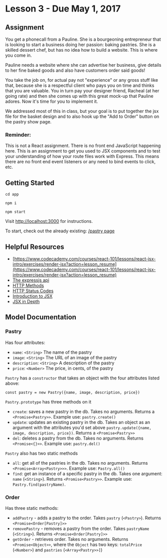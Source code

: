 # Lesson 3 - Due May 1, 2017

## Assignment

You get a phonecall from a Pauline. She is a bourgeoning entrepreneur
that is looking to start a business doing her passion: baking pastries. She is
a skilled dessert chef, but has no idea how to build a website. This is where
you come in.

Pauline needs a website where she can advertise her business, give
details to her fine baked goods and also have customers order said goods!

You take the job on, for actual pay not "experience" or any gross stuff like that,
because she is a respectful client who pays you on time and thinks that you are
valuable. You in turn pay your designer friend, Racheal (at her going rate) and
then she comes up with this great mock-up that Pauline adores. Now it's
time for you to implement it.

We addressed most of this in class, but your goal is to put together the jsx file for
the basket design and to also hook up the "Add to Order" button on the pastry show
page.

### Reminder:

This is not a React assignment. There is no front end JavaScript happening here. This
is an assignment to get you used to JSX components and to test your understanding of
how your route files work with Express. This means there are no front end event listeners
or any need to bind events to click, etc.

## Getting Started

`cd app`

`npm i`

`npm start`

Visit <a href="http://localhost:3000">http://localhost:3000</a> for instructions.

To start, check out the already existing: <a href='/pastries'>/pastry page</a>


## Helpful Resources

- [https://www.codecademy.com/courses/react-101/lessons/react-jsx-intro/exercises/render-jsx?action=lesson_resume](https://www.codecademy.com/courses/react-101/lessons/react-jsx-intro/exercises/render-jsx?action=lesson_resume)
- [The expressjs api](http://expressjs.com/en/4x/api.html)
- [HTTP Methods](https://developer.mozilla.org/en-US/docs/Web/HTTP/Methods)
- [HTTP Status Codes](https://en.wikipedia.org/wiki/List_of_HTTP_status_codes)
- [Introduction to JSX](https://facebook.github.io/react/docs/introducing-jsx.html)
- [JSX in Depth](https://facebook.github.io/react/docs/jsx-in-depth.html)

## Model Documentation

### Pastry

Has four attributes:

- `name`: `<String>` The name of the pastry
- `image`: `<String>` The URL of an image of the pastry
- `description`: `<String>` A description of the pastry
- `price`: `<Number>` The price, in cents, of the pastry

`Pastry` has a `constructor` that takes an object with the four attributes listed above:

`const pastry = new Pastry({name, image, description, price})`

`Pastry.prototype` has three methods on it

- `create`: saves a new pastry in the db. Takes no arguments. Returns a `<Promise<Pastry>>`. Example use: `pastry.create()`
- `update`: updates an existing pastry in the db. Takes an object as an argument with the attributes you'd set above `pastry.update({name, image, description, price})`. Returns a `<Promise<Pastry>>`
- `del`: deletes a pastry from the db. Takes no arguments. Returns `<Promise<{}>>`. Example use: `pastry.del()`

`Pastry` also has two static methods

- `all`: get all of the pastries in the db. Takes no arguments. Returns `<Promise<Array<Pastry>>>`. Example use: `Pastry.all()`
- `find`: get an instance of a specific pastry in the db. Takes one argument: `name` (`<String>`). Returns `<Promise<Pastry>>`. Example use: `Pastry.find(pastryName)`.

### Order

Has three static methods:

- `addPastry` - adds a pastry to the order. Takes `pastry` (`<Pastry>`). Returns `<Promise<Order[Pastry]>>`
- `removePastry` - removes a pastry from the order. Takes `pastryName` (`<String>`).  Returns `<Promise<Order[Pastry]>>`
- `getOrder` - retrieves order. Takes no arguments. Returns `<Promise<Object>>`, where the `Object` has two keys: `totalPrice` (`<Number>`) and `pastries` (`<Array<Pastry>>]`)
